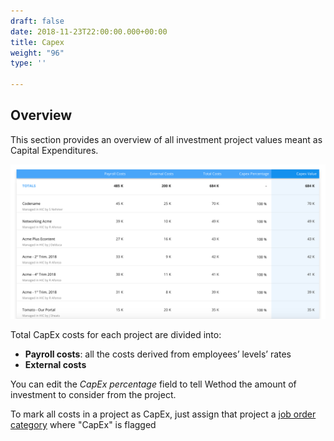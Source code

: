 ```yaml
---
draft: false
date: 2018-11-23T22:00:00.000+00:00
title: Capex
weight: "96"
type: ''

---
```

## Overview

This section provides an overview of all investment project values meant as Capital Expenditures. 

![](/uploads/2018/11/23/support_capex.png)

Total CapEx costs for each project are divided into:

* **Payroll costs**: all the costs derived from employees’ levels’ rates 
* **External costs** 

You can edit the _CapEx percentage_ field to tell Wethod the amount of investment to consider from the project.

To mark all costs in a project as CapEx, just assign that project a [job order category](http://support.wethod.com/settings/index/#company) where "CapEx" is flagged